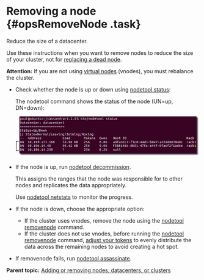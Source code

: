 # Removing a node {#opsRemoveNode .task}

Reduce the size of a datacenter.

Use these instructions when you want to remove nodes to reduce the size of your cluster, not for [replacing a dead node](opsReplaceNode.md).

**Attention:** If you are not using [virtual nodes](../architecture/archDataDistributeVnodesUsing.md) \(vnodes\), you must rebalance the cluster.

-   Check whether the node is up or down using [nodetool status](../tools/toolsStatus.md):

    The nodetool command shows the status of the node \(UN=up, DN=down\):

    ![](../images/screenshots/ops_nodetool_status_arrow_1.png)

-   If the node is up, run [nodetool decommission](../tools/toolsDecommission.md).

    This assigns the ranges that the node was responsible for to other nodes and replicates the data appropriately.

    Use [nodetool netstats](../tools/toolsNetstats.md) to monitor the progress.

-   If the node is down, choose the appropriate option:

    -   If the cluster uses vnodes, remove the node using the [nodetool removenode](../tools/toolsRemoveNode.md) command.
    -   If the cluster does not use vnodes, before running the [nodetool removenode](../tools/toolsRemoveNode.md) command, [adjust your tokens](../configuration/configGenTokens.md) to evenly distribute the data across the remaining nodes to avoid creating a hot spot.
-   If removenode fails, run [nodetool assassinate](../tools/toolsAssassinate.md).


**Parent topic:** [Adding or removing nodes, datacenters, or clusters](../../cassandra/operations/opsAddingRemovingNodeTOC.md)

